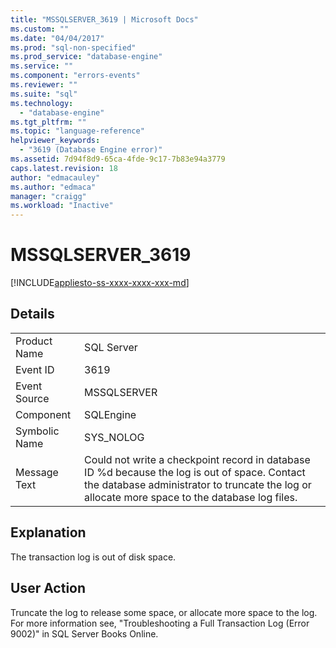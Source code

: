 ```yaml
---
title: "MSSQLSERVER_3619 | Microsoft Docs"
ms.custom: ""
ms.date: "04/04/2017"
ms.prod: "sql-non-specified"
ms.prod_service: "database-engine"
ms.service: ""
ms.component: "errors-events"
ms.reviewer: ""
ms.suite: "sql"
ms.technology: 
  - "database-engine"
ms.tgt_pltfrm: ""
ms.topic: "language-reference"
helpviewer_keywords: 
  - "3619 (Database Engine error)"
ms.assetid: 7d94f8d9-65ca-4fde-9c17-7b83e94a3779
caps.latest.revision: 18
author: "edmacauley"
ms.author: "edmaca"
manager: "craigg"
ms.workload: "Inactive"
---
```

# MSSQLSERVER_3619
[!INCLUDE[appliesto-ss-xxxx-xxxx-xxx-md](../../includes/appliesto-ss-xxxx-xxxx-xxx-md.md)]
  
## Details  
  
|||  
|-|-|  
|Product Name|SQL Server|  
|Event ID|3619|  
|Event Source|MSSQLSERVER|  
|Component|SQLEngine|  
|Symbolic Name|SYS_NOLOG|  
|Message Text|Could not write a checkpoint record in database ID %d because the log is out of space. Contact the database administrator to truncate the log or allocate more space to the database log files.|  
  
## Explanation  
The transaction log is out of disk space.  
  
## User Action  
Truncate the log to release some space, or allocate more space to the log. For more information see, "Troubleshooting a Full Transaction Log (Error 9002)" in SQL Server Books Online.  
  
